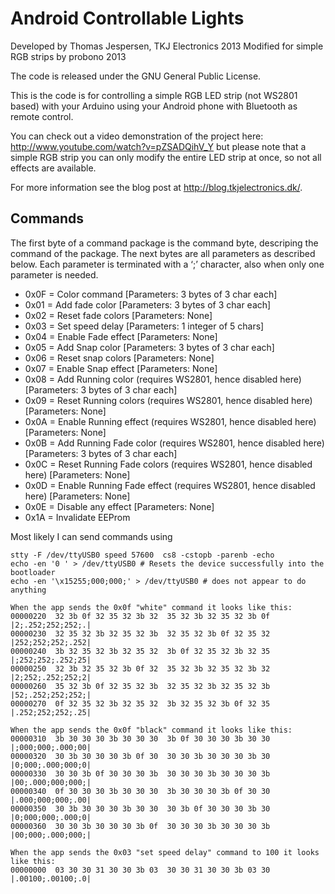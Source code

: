 # Android Controllable Lights

Developed by Thomas Jespersen, TKJ Electronics 2013
Modified for simple RGB strips by probono 2013

The code is released under the GNU General Public License.

This is the code is for controlling a simple RGB LED strip (not WS2801 based) with your Arduino using your Android phone with Bluetooth as remote control.

You can check out a video demonstration of the project here: <http://www.youtube.com/watch?v=pZSADQihV_Y> but please note that a simple RGB strip you can only modify the entire LED strip at once, so not all effects are available.

For more information see the blog post at <http://blog.tkjelectronics.dk/>.

## Commands

The first byte of a command package is the command byte, descriping the command of the package. The next bytes are all parameters as described below. Each parameter is terminated with a ‘;’ character, also when only one parameter is needed.

  * 0x0F = Color command [Parameters: 3 bytes of 3 char each]
  * 0x01 = Add fade color [Parameters: 3 bytes of 3 char each]
  * 0x02 = Reset fade colors [Parameters: None]
  * 0x03 = Set speed delay  [Parameters: 1 integer of 5 chars]
  * 0x04 = Enable Fade effect [Parameters: None]
  * 0x05 = Add Snap color [Parameters: 3 bytes of 3 char each]
  * 0x06 = Reset snap colors [Parameters: None]
  * 0x07 = Enable Snap effect [Parameters: None]
  * 0x08 = Add Running color (requires WS2801, hence disabled here) [Parameters: 3 bytes of 3 char each]
  * 0x09 = Reset Running colors (requires WS2801, hence disabled here) [Parameters: None]
  * 0x0A = Enable Running effect (requires WS2801, hence disabled here) [Parameters: None]
  * 0x0B = Add Running Fade color (requires WS2801, hence disabled here) [Parameters: 3 bytes of 3 char each]
  * 0x0C = Reset Running Fade colors (requires WS2801, hence disabled here) [Parameters: None]
  * 0x0D = Enable Running Fade effect (requires WS2801, hence disabled here) [Parameters: None]
  * 0x0E = Disable any effect [Parameters: None]
  * 0x1A = Invalidate EEProm

Most likely I can send commands using
```
stty -F /dev/ttyUSB0 speed 57600  cs8 -cstopb -parenb -echo
echo -en '0 ' > /dev/ttyUSB0 # Resets the device successfully into the bootloader
echo -en '\x15255;000;000;' > /dev/ttyUSB0 # does not appear to do anything

When the app sends the 0x0f "white" command it looks like this:
00000220  32 3b 0f 32 35 32 3b 32  35 32 3b 32 35 32 3b 0f  |2;.252;252;252;.|
00000230  32 35 32 3b 32 35 32 3b  32 35 32 3b 0f 32 35 32  |252;252;252;.252|
00000240  3b 32 35 32 3b 32 35 32  3b 0f 32 35 32 3b 32 35  |;252;252;.252;25|
00000250  32 3b 32 35 32 3b 0f 32  35 32 3b 32 35 32 3b 32  |2;252;.252;252;2|
00000260  35 32 3b 0f 32 35 32 3b  32 35 32 3b 32 35 32 3b  |52;.252;252;252;|
00000270  0f 32 35 32 3b 32 35 32  3b 32 35 32 3b 0f 32 35  |.252;252;252;.25|

When the app sends the 0x0f "black" command it looks like this:
00000310  3b 30 30 30 3b 30 30 30  3b 0f 30 30 30 3b 30 30  |;000;000;.000;00|
00000320  30 3b 30 30 30 3b 0f 30  30 30 3b 30 30 30 3b 30  |0;000;.000;000;0|
00000330  30 30 3b 0f 30 30 30 3b  30 30 30 3b 30 30 30 3b  |00;.000;000;000;|
00000340  0f 30 30 30 3b 30 30 30  3b 30 30 30 3b 0f 30 30  |.000;000;000;.00|
00000350  30 3b 30 30 30 3b 30 30  30 3b 0f 30 30 30 3b 30  |0;000;000;.000;0|
00000360  30 30 3b 30 30 30 3b 0f  30 30 30 3b 30 30 30 3b  |00;000;.000;000;|

When the app sends the 0x03 "set speed delay" command to 100 it looks like this:
00000000  03 30 30 31 30 30 3b 03  30 30 31 30 30 3b 03 30  |.00100;.00100;.0|

```
